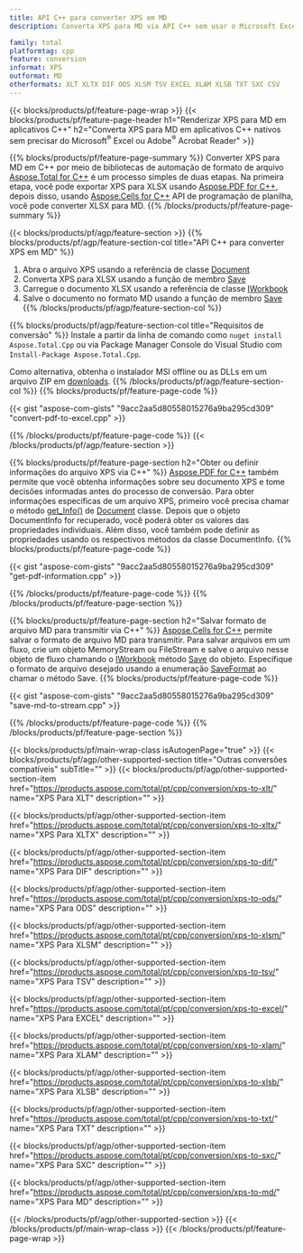```yaml
---
title: API C++ para converter XPS em MD
description: Converta XPS para MD via API C++ sem usar o Microsoft Excel ou Adobe Reader

family: total
platformtag: cpp
feature: conversion
informat: XPS
outformat: MD
otherformats: XLT XLTX DIF ODS XLSM TSV EXCEL XLAM XLSB TXT SXC CSV
---
```

{{< blocks/products/pf/feature-page-wrap >}}
{{< blocks/products/pf/feature-page-header h1="Renderizar XPS para MD em aplicativos C++" h2="Converta XPS para MD em aplicativos C++ nativos sem precisar do Microsoft<sup>&reg;</sup> Excel ou Adobe<sup>&reg;</sup> Acrobat Reader" >}}

{{% blocks/products/pf/feature-page-summary %}}
Converter XPS para MD em C++ por meio de bibliotecas de automação de formato de arquivo [Aspose.Total for C++](https://products.aspose.com/total/cpp/) é um processo simples de duas etapas. Na primeira etapa, você pode exportar XPS para XLSX usando [Aspose.PDF for C++](https://products.aspose.com/pdf/cpp/), depois disso, usando [Aspose.Cells for C++](https://products.aspose.com/cells/cpp/) API de programação de planilha, você pode converter XLSX para MD. 
{{% /blocks/products/pf/feature-page-summary  %}}

{{< blocks/products/pf/agp/feature-section >}}
{{% blocks/products/pf/agp/feature-section-col title="API C++ para converter XPS em MD" %}}
1. Abra o arquivo XPS usando a referência de classe [Document](https://reference.aspose.com/pdf/cpp/class/aspose.pdf.document)
2. Converta XPS para XLSX usando a função de membro [Save](https://reference.aspose.com/pdf/cpp/class/aspose.pdf.document#a6383c010776212483f51cc41235924db)
3. Carregue o documento XLSX usando a referência de classe [IWorkbook](https://reference.aspose.com/cells/cpp/class/aspose.cells.i_workbook)
4. Salve o documento no formato MD usando a função de membro [Save](https://reference.aspose.com/cells/cpp/class/aspose.cells.i_workbook#a9460f52a2dec8f4bf623a4905167d997)
{{% /blocks/products/pf/agp/feature-section-col %}}

{{% blocks/products/pf/agp/feature-section-col title="Requisitos de conversão" %}}
Instale a partir da linha de comando como ```nuget install Aspose.Total.Cpp``` ou via Package Manager Console do Visual Studio com ```Install-Package Aspose.Total.Cpp```.

Como alternativa, obtenha o instalador MSI offline ou as DLLs em um arquivo ZIP em [downloads](https://downloads.aspose.com/total/cpp).
{{% /blocks/products/pf/agp/feature-section-col %}}
{{% blocks/products/pf/feature-page-code %}}

{{< gist "aspose-com-gists" "9acc2aa5d80558015276a9ba295cd309" "convert-pdf-to-excel.cpp" >}}



{{% /blocks/products/pf/feature-page-code %}}
{{< /blocks/products/pf/agp/feature-section >}}

{{% blocks/products/pf/feature-page-section  h2="Obter ou definir informações do arquivo XPS via C++" %}}
[Aspose.PDF for C++](https://products.aspose.com/pdf/cpp/) também permite que você obtenha informações sobre seu documento XPS e tome decisões informadas antes do processo de conversão. Para obter informações específicas de um arquivo XPS, primeiro você precisa chamar o método [get_Info()](https://reference.aspose.com/pdf/cpp/class/aspose.pdf.document#ae7a6ba620499ffa0dbaa5c813ee96c4a) de [Document](https://reference.aspose.com/pdf/cpp/class/aspose.pdf.document) classe. Depois que o objeto DocumentInfo for recuperado, você poderá obter os valores das propriedades individuais. Além disso, você também pode definir as propriedades usando os respectivos métodos da classe DocumentInfo.
{{% blocks/products/pf/feature-page-code %}}

{{< gist "aspose-com-gists" "9acc2aa5d80558015276a9ba295cd309" "get-pdf-information.cpp" >}}

{{% /blocks/products/pf/feature-page-code  %}}
{{% /blocks/products/pf/feature-page-section %}}

{{% blocks/products/pf/feature-page-section  h2="Salvar formato de arquivo MD para transmitir via C++" %}}
[Aspose.Cells for C++](https://products.aspose.com/cells/net/) permite salvar o formato de arquivo MD para transmitir. Para salvar arquivos em um fluxo, crie um objeto MemoryStream ou FileStream e salve o arquivo nesse objeto de fluxo chamando o [IWorkbook](https://reference.aspose.com/cells/cpp/class/aspose.cells.i_workbook) método [Save](https://reference.aspose.com/cells/cpp/class/aspose.cells.i_workbook#a77072cfb929787df9ad1f38b02f58349) do objeto. Especifique o formato de arquivo desejado usando a enumeração [SaveFormat](https://reference.aspose.com/cells/cpp/namespace/aspose.cells#a11cae527e4e68f1adcac8f47ea64481a) ao chamar o método Save.
{{% blocks/products/pf/feature-page-code %}}

{{< gist "aspose-com-gists" "9acc2aa5d80558015276a9ba295cd309" "save-md-to-stream.cpp" >}}

{{% /blocks/products/pf/feature-page-code  %}}
{{% /blocks/products/pf/feature-page-section %}}

{{< blocks/products/pf/main-wrap-class isAutogenPage="true" >}}
{{< blocks/products/pf/agp/other-supported-section title="Outras conversões compatíveis" subTitle="" >}}
{{< blocks/products/pf/agp/other-supported-section-item href="https://products.aspose.com/total/pt/cpp/conversion/xps-to-xlt/" name="XPS Para XLT" description="" >}}

{{< blocks/products/pf/agp/other-supported-section-item href="https://products.aspose.com/total/pt/cpp/conversion/xps-to-xltx/" name="XPS Para XLTX" description="" >}}

{{< blocks/products/pf/agp/other-supported-section-item href="https://products.aspose.com/total/pt/cpp/conversion/xps-to-dif/" name="XPS Para DIF" description="" >}}

{{< blocks/products/pf/agp/other-supported-section-item href="https://products.aspose.com/total/pt/cpp/conversion/xps-to-ods/" name="XPS Para ODS" description="" >}}

{{< blocks/products/pf/agp/other-supported-section-item href="https://products.aspose.com/total/pt/cpp/conversion/xps-to-xlsm/" name="XPS Para XLSM" description="" >}}

{{< blocks/products/pf/agp/other-supported-section-item href="https://products.aspose.com/total/pt/cpp/conversion/xps-to-tsv/" name="XPS Para TSV" description="" >}}

{{< blocks/products/pf/agp/other-supported-section-item href="https://products.aspose.com/total/pt/cpp/conversion/xps-to-excel/" name="XPS Para EXCEL" description="" >}}

{{< blocks/products/pf/agp/other-supported-section-item href="https://products.aspose.com/total/pt/cpp/conversion/xps-to-xlam/" name="XPS Para XLAM" description="" >}}

{{< blocks/products/pf/agp/other-supported-section-item href="https://products.aspose.com/total/pt/cpp/conversion/xps-to-xlsb/" name="XPS Para XLSB" description="" >}}

{{< blocks/products/pf/agp/other-supported-section-item href="https://products.aspose.com/total/pt/cpp/conversion/xps-to-txt/" name="XPS Para TXT" description="" >}}

{{< blocks/products/pf/agp/other-supported-section-item href="https://products.aspose.com/total/pt/cpp/conversion/xps-to-sxc/" name="XPS Para SXC" description="" >}}

{{< blocks/products/pf/agp/other-supported-section-item href="https://products.aspose.com/total/pt/cpp/conversion/xps-to-md/" name="XPS Para MD" description="" >}}


{{< /blocks/products/pf/agp/other-supported-section >}}
{{< /blocks/products/pf/main-wrap-class >}}
{{< /blocks/products/pf/feature-page-wrap >}}